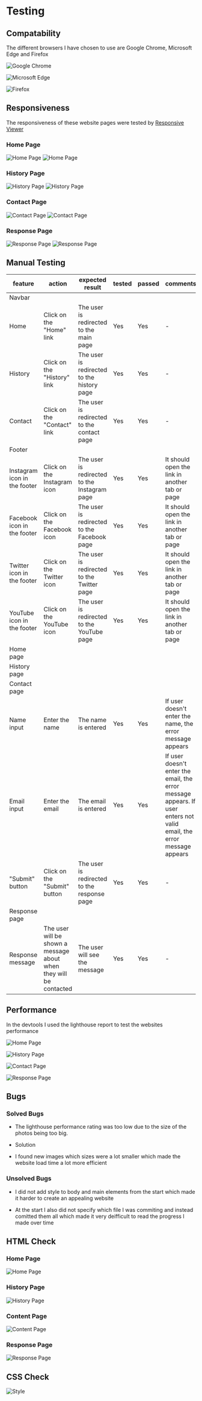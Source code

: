 # Testing

## Compatability

The different browsers I have chosen to use are Google Chrome, Microsoft Edge and Firefox

![Google Chrome](documentation/google-chrome-test.png)

![Microsoft Edge](documentation/microsoft-edge-test.png)

![Firefox](documentation/firefox-test.png)

## Responsiveness

The responsiveness of these website pages were tested by [Responsive Viewer](https://chrome.google.com/webstore/detail/responsive-viewer/inmopeiepgfljkpkidclfgbgbmfcennb)

### Home Page

![Home Page](documentation/re-check-home.png)
![Home Page](documentation/re-check-home-two.png)

### History Page

![History Page](documentation/history-es.png)
![History Page](documentation/his-res-two.png)

### Contact Page

![Contact Page](documentation/sc-contact-res.png)
![Contact Page](documentation/sc-contact-res-two.png)

### Response Page

![Response Page](documentation/sc-response-res.png)
![Response Page](documentation/sc-response-responsiveness.png)

## Manual Testing

| feature | action | expected result | tested | passed | comments |
| --- | --- | --- | --- | --- | --- |
| Navbar | | | | | |
| Home | Click on the "Home" link | The user is redirected to the main page | Yes | Yes | - |
| History | Click on the "History" link | The user is redirected to the history page | Yes | Yes | - |
| Contact | Click on the "Contact" link | The user is redirected to the contact page | Yes | Yes | - |
| Footer | | | | | |
| Instagram icon in the footer | Click on the Instagram icon | The user is redirected to the Instagram page | Yes | Yes | It should open the link in another tab or page |
| Facebook icon in the footer | Click on the Facebook icon | The user is redirected to the Facebook page | Yes | Yes | It should open the link in another tab or page |
| Twitter icon in the footer | Click on the Twitter icon | The user is redirected to the Twitter page | Yes | Yes | It should open the link in another tab or page |
| YouTube icon in the footer | Click on the YouTube icon | The user is redirected to the YouTube page | Yes | Yes | It should open the link in another tab or page |
| Home page | | | | | |
| History page | | | | | |
| Contact page | | | | | |
| Name input | Enter the name | The name is entered | Yes | Yes | If user doesn't enter the name, the error message appears |
| Email input | Enter the email | The email is entered | Yes | Yes | If user doesn't enter the email, the error message appears. If user enters not valid email, the error message appears |
| "Submit" button | Click on the "Submit" button | The user is redirected to the response page | Yes | Yes | - |
| Response page | | | | | |
| Response message | The user will be shown a message about when they will be contacted | The user will see the message | Yes | Yes | - |


## Performance

In the devtools I used the lighthouse report to test the websites performance

![Home Page](documentation/sc-homepage-performance.png)

![History Page](documentation/sc-history-performance.png)

![Contact Page](documentation/sc-contact-performance.png)

![Response Page](documentation/sc-response-performance.png)


## Bugs

### Solved Bugs

- The lighthouse performance rating was too low due to the size of the photos being too big.

* Solution

- I found new images which sizes were a lot smaller which made the website load time a lot more efficient

### Unsolved Bugs

- I did not add style to body and main elements from the start which made it harder to create an appealing website

- At the start I also did not specify which file I was commiting and instead comitted them all which made it very deifficult to read the progress I made over time

## HTML Check

### Home Page

![Home Page](documentation/index-html-checl.png)

### History Page

![History Page](documentation/sc-history-check.png)

### Content Page

![Content Page](documentation/sc-contact-check.png)

### Response Page

![Response Page](documentation/sc-response-check.png)

## CSS Check

![Style](documentation/sc-style-check.png)